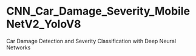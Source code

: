 # CNN_Car_Damage_Severity_MobileNetV2_YoloV8
Car Damage Detection and Severity Classification with Deep Neural Networks
